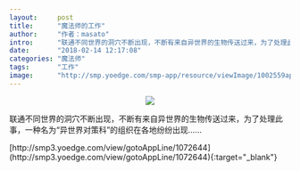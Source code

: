 ```yaml
---
layout:     post
title:      "魔法师的工作"
author:     "作者：masato"
intro:      "联通不同世界的洞穴不断出现，不断有来自异世界的生物传送过来，为了处理此事，一种名为“异世界对策科”的组织在各地纷纷出现……"
date:       "2018-02-14 12:17:08"
categories: "魔法师"
tags:       "工作"
image:      "http://smp.yoedge.com/smp-app/resource/viewImage/1002559appline.png"
---
```

<div style="text-align: center">
<p><img src="http://smp.yoedge.com/smp-app/resource/viewImage/1002559appline.png"/></p>
</div>
<p class="post-meta">
<span>联通不同世界的洞穴不断出现，不断有来自异世界的生物传送过来，为了处理此事，一种名为“异世界对策科”的组织在各地纷纷出现……</span>
</p>
[http://smp3.yoedge.com/view/gotoAppLine/1072644](http://smp3.yoedge.com/view/gotoAppLine/1072644){:target="_blank"}


